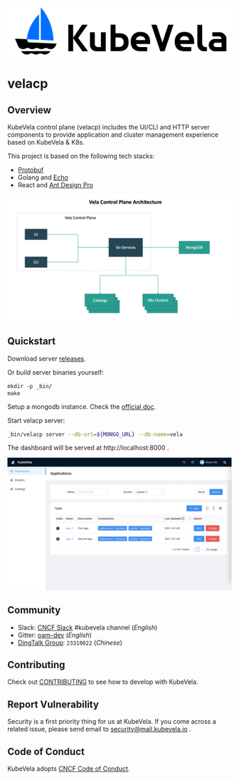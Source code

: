 ![alt](docs/images/KubeVela-03.png)

# velacp

## Overview

KubeVela control plane (velacp) includes the UI/CLI and HTTP server components to provide application and cluster management experience based on KubeVela & K8s.

This project is based on the following tech stacks:

- [Protobuf](https://developers.google.com/protocol-buffers/docs/gotutorial)
- Golang and [Echo](https://echo.labstack.com/)
- React and [Ant Design Pro](https://pro.ant.design/)

![alt](docs/images/velacp-arch.png)

## Quickstart

Download server [releases](https://github.com/oam-dev/velacp/releases).

Or build server binaries yourself:

```
mkdir -p _bin/
make
```

Setup a mongodb instance. Check the [official doc](https://docs.mongodb.com/guides/server/install/).

Start velacp server:

```bash
_bin/velacp server --db-url=${MONGO_URL} --db-name=vela
```

The dashboard will be served at http://localhost:8000 .

![alt](docs/images/app-list.jpg)

## Community

- Slack:  [CNCF Slack](https://slack.cncf.io/) #kubevela channel (*English*)
- Gitter: [oam-dev](https://gitter.im/oam-dev/community) (*English*)
- [DingTalk Group](https://page.dingtalk.com/wow/dingtalk/act/en-home): `23310022` (*Chinese*)

## Contributing
Check out [CONTRIBUTING](./CONTRIBUTING.md) to see how to develop with KubeVela.

## Report Vulnerability

Security is a first priority thing for us at KubeVela. If you come across a related issue, please send email to security@mail.kubevela.io .

## Code of Conduct
KubeVela adopts [CNCF Code of Conduct](https://github.com/cncf/foundation/blob/master/code-of-conduct.md).
